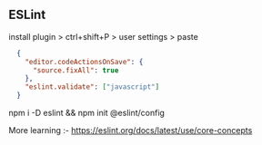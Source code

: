 
## ESLint

install plugin > ctrl+shift+P > user settings > paste
```json
  {
    "editor.codeActionsOnSave": {
      "source.fixAll": true
    },
    "eslint.validate": ["javascript"]
  }
```
npm i -D eslint && npm init @eslint/config

More learning :- https://eslint.org/docs/latest/use/core-concepts